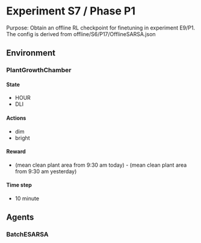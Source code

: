 # Experiment S7 / Phase P1

Purpose: Obtain an offline RL checkpoint for finetuning in experiment E9/P1. The config is derived from offline/S6/P17/OfflineSARSA.json

## Environment
### PlantGrowthChamber
#### State
  - HOUR
  - DLI

#### Actions
  - dim
  - bright

#### Reward
  - (mean clean plant area from 9:30 am today) - (mean clean plant area from 9:30 am yesterday)

#### Time step
  - 10 minute

## Agents
### BatchESARSA
